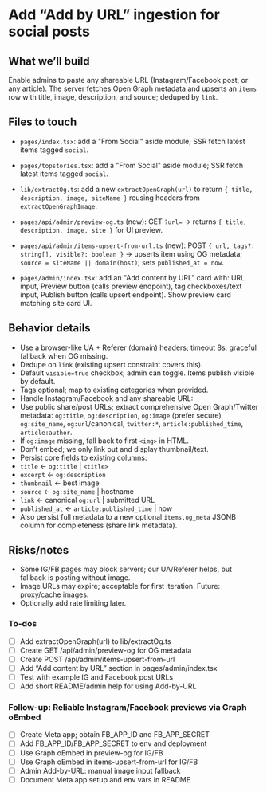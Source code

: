 <!-- 85f358c1-8c27-458c-ba3c-98b33c663476 aec7df47-a0b8-42e4-847e-89ca46f8229c -->
# Add “Add by URL” ingestion for social posts

## What we’ll build

Enable admins to paste any shareable URL (Instagram/Facebook post, or any article). The server fetches Open Graph metadata and upserts an `items` row with title, image, description, and source; deduped by `link`.

## Files to touch

- `pages/index.tsx`: add a "From Social" aside module; SSR fetch latest items tagged `social`.
- `pages/topstories.tsx`: add a "From Social" aside module; SSR fetch latest items tagged `social`.

- `lib/extractOg.ts`: add a new `extractOpenGraph(url)` to return `{ title, description, image, siteName }` reusing headers from `extractOpenGraphImage`.
- `pages/api/admin/preview-og.ts` (new): GET `?url=` → returns `{ title, description, image, site }` for UI preview.
- `pages/api/admin/items-upsert-from-url.ts` (new): POST `{ url, tags?: string[], visible?: boolean }` → upserts item using OG metadata; `source = siteName || domain(host)`; sets `published_at = now`.
- `pages/admin/index.tsx`: add an "Add content by URL" card with: URL input, Preview button (calls preview endpoint), tag checkboxes/text input, Publish button (calls upsert endpoint). Show preview card matching site card UI.

## Behavior details

- Use a browser-like UA + Referer (domain) headers; timeout 8s; graceful fallback when OG missing.
- Dedupe on `link` (existing upsert constraint covers this).
- Default `visible=true` checkbox; admin can toggle. Items publish visible by default.
- Tags optional; map to existing categories when provided.
- Handle Instagram/Facebook and any shareable URL:
- Use public share/post URLs; extract comprehensive Open Graph/Twitter metadata: `og:title`, `og:description`, `og:image` (prefer secure), `og:site_name`, `og:url`/canonical, `twitter:*`, `article:published_time`, `article:author`.
- If `og:image` missing, fall back to first `<img>` in HTML.
- Don’t embed; we only link out and display thumbnail/text.
- Persist core fields to existing columns:
- `title` ← `og:title` | `<title>`
- `excerpt` ← `og:description`
- `thumbnail` ← best image
- `source` ← `og:site_name` | hostname
- `link` ← canonical `og:url` | submitted URL
- `published_at` ← `article:published_time` | now
- Also persist full metadata to a new optional `items.og_meta` JSONB column for completeness (share link metadata).

## Risks/notes

- Some IG/FB pages may block servers; our UA/Referer helps, but fallback is posting without image.
- Image URLs may expire; acceptable for first iteration. Future: proxy/cache images.
- Optionally add rate limiting later.

### To-dos

- [ ] Add extractOpenGraph(url) to lib/extractOg.ts
- [ ] Create GET /api/admin/preview-og for OG metadata
- [ ] Create POST /api/admin/items-upsert-from-url
- [ ] Add “Add content by URL” section in pages/admin/index.tsx
- [ ] Test with example IG and Facebook post URLs
- [ ] Add short README/admin help for using Add-by-URL

### Follow-up: Reliable Instagram/Facebook previews via Graph oEmbed

- [ ] Create Meta app; obtain FB_APP_ID and FB_APP_SECRET
- [ ] Add FB_APP_ID/FB_APP_SECRET to env and deployment
- [ ] Use Graph oEmbed in preview-og for IG/FB
- [ ] Use Graph oEmbed in items-upsert-from-url for IG/FB
- [ ] Admin Add-by-URL: manual image input fallback
- [ ] Document Meta app setup and env vars in README